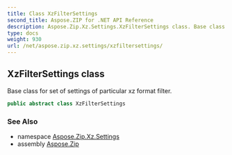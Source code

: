 ```yaml
---
title: Class XzFilterSettings
second_title: Aspose.ZIP for .NET API Reference
description: Aspose.Zip.Xz.Settings.XzFilterSettings class. Base class for set of settings of particular xz format filter
type: docs
weight: 930
url: /net/aspose.zip.xz.settings/xzfiltersettings/
---
```

## XzFilterSettings class

Base class for set of settings of particular xz format filter.

```csharp
public abstract class XzFilterSettings
```

### See Also

* namespace [Aspose.Zip.Xz.Settings](../../aspose.zip.xz.settings/)
* assembly [Aspose.Zip](../../)


